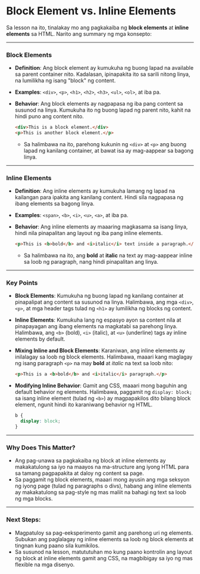 # **Block Element vs. Inline Elements**

Sa lesson na ito, tinalakay mo ang pagkakaiba ng **block elements** at **inline elements** sa HTML. Narito ang summary ng mga konsepto:

---

### **Block Elements**
- **Definition**: Ang block element ay kumukuha ng buong lapad na available sa parent container nito. Kadalasan, ipinapakita ito sa sarili nitong linya, na lumilikha ng isang "block" ng content.
- **Examples**: `<div>`, `<p>`, `<h1>`, `<h2>`, `<h3>`, `<ul>`, `<ol>`, at iba pa.
- **Behavior**: Ang block elements ay nagpapasa ng iba pang content sa susunod na linya. Kumukuha ito ng buong lapad ng parent nito, kahit na hindi puno ang content nito.

   ```html
   <div>This is a block element.</div>
   <p>This is another block element.</p>
   ```

   - Sa halimbawa na ito, parehong kukunin ng `<div>` at `<p>` ang buong lapad ng kanilang container, at bawat isa ay mag-aappear sa bagong linya.

---

### **Inline Elements**
- **Definition**: Ang inline elements ay kumukuha lamang ng lapad na kailangan para ipakita ang kanilang content. Hindi sila nagpapasa ng ibang elements sa bagong linya.
- **Examples**: `<span>`, `<b>`, `<i>`, `<u>`, `<a>`, at iba pa.
- **Behavior**: Ang inline elements ay maaaring magkasama sa isang linya, hindi nila pinapalitan ang layout ng iba pang inline elements.

   ```html
   <p>This is <b>bold</b> and <i>italic</i> text inside a paragraph.</p>
   ```

   - Sa halimbawa na ito, ang **bold** at **italic** na text ay mag-aappear inline sa loob ng paragraph, nang hindi pinapalitan ang linya.

---

### **Key Points**
- **Block Elements**: Kumukuha ng buong lapad ng kanilang container at pinapalipat ang content sa susunod na linya. Halimbawa, ang mga `<div>`, `<p>`, at mga header tags tulad ng `<h1>` ay lumilikha ng blocks ng content.
  
- **Inline Elements**: Kumukuha lang ng espasyo ayon sa content nila at pinapayagan ang ibang elements na magkatabi sa parehong linya. Halimbawa, ang `<b>` (bold), `<i>` (italic), at `<u>` (underline) tags ay inline elements by default.

- **Mixing Inline and Block Elements**: Karaniwan, ang inline elements ay inilalagay sa loob ng block elements. Halimbawa, maaari kang maglagay ng isang paragraph `<p>` na may **bold** at *italic* na text sa loob nito:

   ```html
   <p>This is a <b>bold</b> and <i>italic</i> paragraph.</p>
   ```

- **Modifying Inline Behavior**: Gamit ang CSS, maaari mong baguhin ang default behavior ng elements. Halimbawa, paggamit ng `display: block;` sa isang inline element (tulad ng `<b>`) ay magpapakilos dito bilang block element, ngunit hindi ito karaniwang behavior ng HTML.

   ```css
   b {
     display: block;
   }
   ```

---

### **Why Does This Matter?**
- Ang pag-unawa sa pagkakaiba ng block at inline elements ay makakatulong sa iyo na maayos na ma-structure ang iyong HTML para sa tamang pagpapakita at daloy ng content sa page.
- Sa paggamit ng block elements, maaari mong ayusin ang mga seksyon ng iyong page (tulad ng paragraphs o divs), habang ang inline elements ay makakatulong sa pag-style ng mas maliit na bahagi ng text sa loob ng mga blocks.

---

### **Next Steps:**
- Magpatuloy sa pag-eeksperimento gamit ang parehong uri ng elements. Subukan ang paglalagay ng inline elements sa loob ng block elements at tingnan kung paano sila kumikilos.
- Sa susunod na lesson, matututuhan mo kung paano kontrolin ang layout ng block at inline elements gamit ang CSS, na magbibigay sa iyo ng mas flexible na mga disenyo.